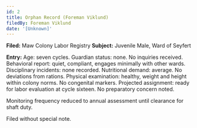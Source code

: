 ```yaml
---
id: 2
title: Orphan Record (Foreman Viklund)
filedBy: Foreman Viklund
date: '[Unknown]'
---
```

**Filed:** Maw Colony Labor Registry
**Subject:** Juvenile Male, Ward of Seyfert

**Entry:**
Age: seven cycles.
Guardian status: none. No inquiries received.
Behavioral report: quiet, compliant, engages minimally with other wards.
Disciplinary incidents: none recorded.
Nutritional demand: average. No deviations from rations.
Physical examination: healthy, weight and height within colony norms. No congenital markers.
Projected assignment: ready for labor evaluation at cycle sixteen. No preparatory concern noted.

Monitoring frequency reduced to annual assessment until clearance for shaft duty.

Filed without special note.
